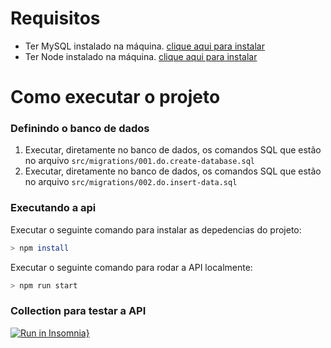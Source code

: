 # Requisitos

* Ter MySQL instalado na máquina. [clique aqui para instalar](https://dev.mysql.com/downloads/installer/)
* Ter Node instalado na máquina. [clique aqui para instalar](https://nodejs.org/en/download/prebuilt-installer)

# Como executar o projeto

### Definindo o banco de dados

1. Executar, diretamente no banco de dados, os comandos SQL que estão no arquivo ``src/migrations/001.do.create-database.sql``
2. Executar, diretamente no banco de dados, os comandos SQL que estão no arquivo ``src/migrations/002.do.insert-data.sql``

### Executando a api

Executar o seguinte comando para instalar as depedencias do projeto:

  ```bash
  > npm install
  ```

  Executar o seguinte comando para rodar a API localmente:

  ```bash
  > npm run start
  ```

### Collection para testar a API

[![Run in Insomnia}](https://insomnia.rest/images/run.svg)](https://insomnia.rest/run/?label=imdaz_collection&uri=https%3A%2F%2Fraw.githubusercontent.com%2FTuchtenhagen%2Fucpel-imdaz%2Fmain%2FInsomnia_collection_imdaz.json)
